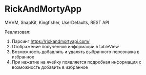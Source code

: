 # RickAndMortyApp

MVVM, SnapKit, Kingfisher, UserDefaults, REST API

Реализовал:
1) Парсинг https://rickandmortyapi.com/
2) Отображение полученной информации в tableView
3) Возможность добавлять и удалять выбранного персонажа в избранное
4) При нажатие на ячейку появляется подробная информация с возможность добавить в избранное
